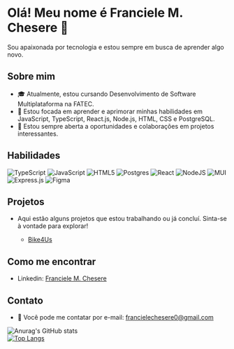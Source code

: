# Olá! Meu nome é Franciele M. Chesere 👋

Sou apaixonada por tecnologia e estou sempre em busca de aprender algo novo.

## Sobre mim

- 🎓 Atualmente, estou cursando Desenvolvimento de Software Multiplataforma na FATEC.
- 🌱 Estou focada em aprender e aprimorar minhas habilidades em JavaScript, TypeScript, React.js, Node.js, HTML, CSS e PostgreSQL.
- 💼 Estou sempre aberta a oportunidades e colaborações em projetos interessantes.

## Habilidades

![TypeScript](https://img.shields.io/badge/typescript-%23007ACC.svg?style=for-the-badge&logo=typescript&logoColor=white)
![JavaScript](https://img.shields.io/badge/javascript-%23323330.svg?style=for-the-badge&logo=javascript&logoColor=%23F7DF1E)
![HTML5](https://img.shields.io/badge/html5-%23E34F26.svg?style=for-the-badge&logo=html5&logoColor=white)
![Postgres](https://img.shields.io/badge/postgres-%23316192.svg?style=for-the-badge&logo=postgresql&logoColor=white)
![React](https://img.shields.io/badge/react-%2320232a.svg?style=for-the-badge&logo=react&logoColor=%2361DAFB)
![NodeJS](https://img.shields.io/badge/node.js-6DA55F?style=for-the-badge&logo=node.js&logoColor=white)
![MUI](https://img.shields.io/badge/MUI-%230081CB.svg?style=for-the-badge&logo=mui&logoColor=white)
![Express.js](https://img.shields.io/badge/express.js-%23404d59.svg?style=for-the-badge&logo=express&logoColor=%2361DAFB)
![Figma](https://img.shields.io/badge/figma-%23F24E1E.svg?style=for-the-badge&logo=figma&logoColor=white)

## Projetos

- Aqui estão alguns projetos que estou trabalhando ou já concluí. Sinta-se à vontade para explorar!

   - [Bike4Us](https://github.com/backdoorgroup/bike4us)

## Como me encontrar

- Linkedin: [Franciele M. Chesere](https://www.linkedin.com/in/franciele-m-chesere-605974274/)

## Contato

- 📧 Você pode me contatar por e-mail: francielechesere0@gmail.com



![Anurag's GitHub stats](https://github-readme-stats.vercel.app/api?username=ChesereF&show_icons=true&theme=dracula&include_all_commits=true&count_private=true)
<br>
[![Top Langs](https://github-readme-stats.vercel.app/api/top-langs/?username=ChesereF&layout=compact&theme=dracula)](https://github.com/anuraghazra/github-readme-stats)







